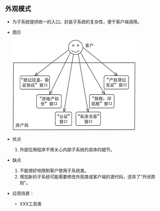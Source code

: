 ## 外观模式
- 为子系统提供统一的入口。封装子系统的复杂性，便于客户端调用。

- 图示

  ![facade-1](assets/facade-1.gif)

- 优点

  1. 外部应用程序不用关心内部子系统的具体的细节。

- 缺点

  1. 不能很好地限制客户使用子系统类。
  2. 增加新的子系统可能需要修改外观类或客户端的源代码，违背了“开闭原则”。

- 应用场景：
  
  - XXX工具类 